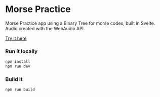 # Morse Practice

Morse Practice app using a Binary Tree for morse codes, built in Svelte. 
Audio created with the WebAudio API. 

[Try it here](morse.nikals.se)

### Run it locally
```bash
npm install
npm run dev
```

### Build it
```bash
npm run build
```